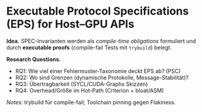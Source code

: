 # Executable Protocol Specifications (EPS) for Host–GPU APIs

**Idea.** SPEC-Invarianten werden als *compile-time obligations* formuliert und durch
**executable proofs** (compile-fail Tests mit `trybuild`) belegt.

**Research Questions.**
- RQ1: Wie viel einer Fehlermuster-Taxonomie deckt EPS ab? (PSC)
- RQ2: Wo sind Grenzen (dynamische Protokolle, Message-Stabilität)?
- RQ3: Übertragbarkeit (SYCL/CUDA-Graphs Skizzen)
- RQ4: Overhead/Größe im Hot-Path (Criterion + bloat/ASM)

*Notes:* trybuild für compile-fail; Toolchain pinning gegen Flakiness.  
